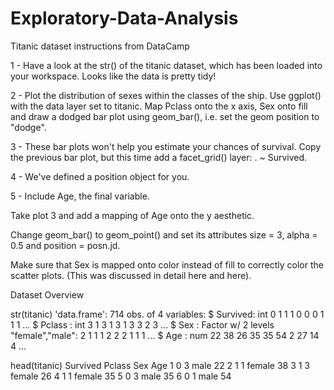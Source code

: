 # Exploratory-Data-Analysis


Titanic dataset instructions from DataCamp

1 - Have a look at the str() of the titanic dataset, which has been loaded into your workspace. Looks like the data is pretty tidy!

2 - Plot the distribution of sexes within the classes of the ship.
Use ggplot() with the data layer set to titanic.
Map Pclass onto the x axis, Sex onto fill and draw a dodged bar plot using geom_bar(), i.e. set the geom position to "dodge".

3 - These bar plots won't help you estimate your chances of survival. Copy the previous bar plot, but this time add a facet_grid() layer: . ~ Survived.

4 - We've defined a position object for you.

5 - Include Age, the final variable.

Take plot 3 and add a mapping of Age onto the y aesthetic.

Change geom_bar() to geom_point() and set its attributes size = 3, alpha = 0.5 and position = posn.jd.

Make sure that Sex is mapped onto color instead of fill to correctly color the scatter plots. (This was discussed in detail here and here).

Dataset Overview

str(titanic)
'data.frame':	714 obs. of  4 variables:
 $ Survived: int  0 1 1 1 0 0 0 1 1 1 ...
 $ Pclass  : int  3 1 3 1 3 1 3 3 2 3 ...
 $ Sex     : Factor w/ 2 levels "female","male": 2 1 1 1 2 2 2 1 1 1 ...
 $ Age     : num  22 38 26 35 35 54 2 27 14 4 ...
 
 head(titanic)
  Survived Pclass    Sex Age
1        0      3   male  22
2        1      1 female  38
3        1      3 female  26
4        1      1 female  35
5        0      3   male  35
6        0      1   male  54
